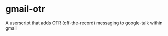 gmail-otr
=========

A userscript that adds OTR (off-the-record) messaging to google-talk within gmail
